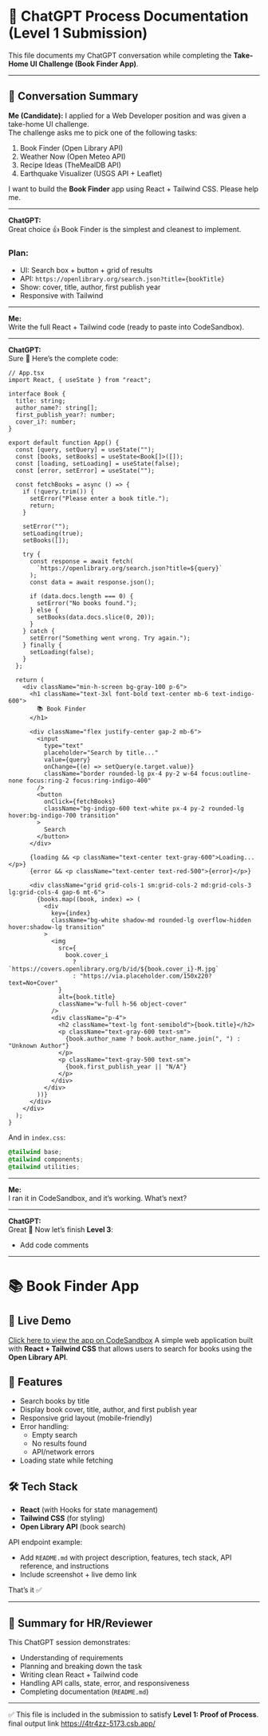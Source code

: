 # 💬 ChatGPT Process Documentation (Level 1 Submission)

This file documents my ChatGPT conversation while completing the **Take-Home UI Challenge (Book Finder App)**.

---

## 📝 Conversation Summary

**Me (Candidate):**
I applied for a Web Developer position and was given a take-home UI challenge.  
The challenge asks me to pick one of the following tasks:  
1. Book Finder (Open Library API)  
2. Weather Now (Open Meteo API)  
3. Recipe Ideas (TheMealDB API)  
4. Earthquake Visualizer (USGS API + Leaflet)  

I want to build the **Book Finder** app using React + Tailwind CSS. Please help me.  

---

**ChatGPT:**  
Great choice 👍 Book Finder is the simplest and cleanest to implement.  

### Plan:
- UI: Search box + button + grid of results  
- API: `https://openlibrary.org/search.json?title={bookTitle}`  
- Show: cover, title, author, first publish year  
- Responsive with Tailwind  

---

**Me:**  
Write the full React + Tailwind code (ready to paste into CodeSandbox).  

---

**ChatGPT:**  
Sure 🚀 Here’s the complete code:  

```tsx
// App.tsx
import React, { useState } from "react";

interface Book {
  title: string;
  author_name?: string[];
  first_publish_year?: number;
  cover_i?: number;
}

export default function App() {
  const [query, setQuery] = useState("");
  const [books, setBooks] = useState<Book[]>([]);
  const [loading, setLoading] = useState(false);
  const [error, setError] = useState("");

  const fetchBooks = async () => {
    if (!query.trim()) {
      setError("Please enter a book title.");
      return;
    }

    setError("");
    setLoading(true);
    setBooks([]);

    try {
      const response = await fetch(
        `https://openlibrary.org/search.json?title=${query}`
      );
      const data = await response.json();

      if (data.docs.length === 0) {
        setError("No books found.");
      } else {
        setBooks(data.docs.slice(0, 20));
      }
    } catch {
      setError("Something went wrong. Try again.");
    } finally {
      setLoading(false);
    }
  };

  return (
    <div className="min-h-screen bg-gray-100 p-6">
      <h1 className="text-3xl font-bold text-center mb-6 text-indigo-600">
        📚 Book Finder
      </h1>

      <div className="flex justify-center gap-2 mb-6">
        <input
          type="text"
          placeholder="Search by title..."
          value={query}
          onChange={(e) => setQuery(e.target.value)}
          className="border rounded-lg px-4 py-2 w-64 focus:outline-none focus:ring-2 focus:ring-indigo-400"
        />
        <button
          onClick={fetchBooks}
          className="bg-indigo-600 text-white px-4 py-2 rounded-lg hover:bg-indigo-700 transition"
        >
          Search
        </button>
      </div>

      {loading && <p className="text-center text-gray-600">Loading...</p>}
      {error && <p className="text-center text-red-500">{error}</p>}

      <div className="grid grid-cols-1 sm:grid-cols-2 md:grid-cols-3 lg:grid-cols-4 gap-6 mt-6">
        {books.map((book, index) => (
          <div
            key={index}
            className="bg-white shadow-md rounded-lg overflow-hidden hover:shadow-lg transition"
          >
            <img
              src={
                book.cover_i
                  ? `https://covers.openlibrary.org/b/id/${book.cover_i}-M.jpg`
                  : "https://via.placeholder.com/150x220?text=No+Cover"
              }
              alt={book.title}
              className="w-full h-56 object-cover"
            />
            <div className="p-4">
              <h2 className="text-lg font-semibold">{book.title}</h2>
              <p className="text-gray-600 text-sm">
                {book.author_name ? book.author_name.join(", ") : "Unknown Author"}
              </p>
              <p className="text-gray-500 text-sm">
                {book.first_publish_year || "N/A"}
              </p>
            </div>
          </div>
        ))}
      </div>
    </div>
  );
}
```

And in `index.css`:

```css
@tailwind base;
@tailwind components;
@tailwind utilities;
```

---

**Me:**  
I ran it in CodeSandbox, and it’s working. What’s next?  

---

**ChatGPT:**  
Great 🎉 Now let’s finish **Level 3**:  
- Add code comments  
---

# 📚 Book Finder App
## 🔗 Live Demo
[Click here to view the app on CodeSandbox](https://4tr4zz-5173.csb.app/)
A simple web application built with **React + Tailwind CSS** that allows users to search for books using the **Open Library API**.

## 🚀 Features
- Search books by title
- Display book cover, title, author, and first publish year
- Responsive grid layout (mobile-friendly)
- Error handling:
  - Empty search
  - No results found
  - API/network errors
- Loading state while fetching

## 🛠️ Tech Stack
- **React** (with Hooks for state management)
- **Tailwind CSS** (for styling)
- **Open Library API** (book search)

API endpoint example:

- Add `README.md` with project description, features, tech stack, API reference, and instructions  
- Include screenshot + live demo link  

That’s it ✅  

---

## 🎯 Summary for HR/Reviewer
This ChatGPT session demonstrates:  
- Understanding of requirements  
- Planning and breaking down the task  
- Writing clean React + Tailwind code  
- Handling API calls, state, error, and responsiveness  
- Completing documentation (`README.md`)  

---

✅ This file is included in the submission to satisfy **Level 1: Proof of Process**.
final output link
https://4tr4zz-5173.csb.app/